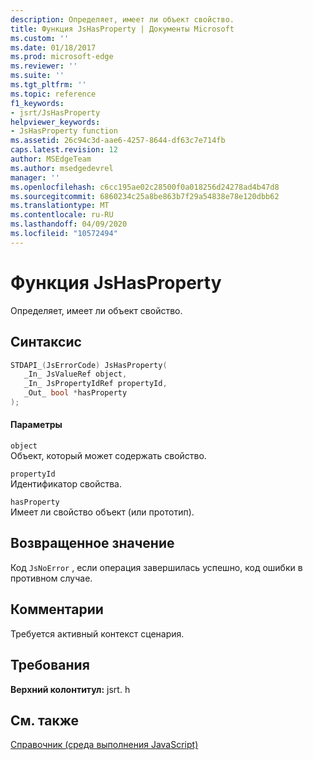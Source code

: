 ```yaml
---
description: Определяет, имеет ли объект свойство.
title: Функция JsHasProperty | Документы Microsoft
ms.custom: ''
ms.date: 01/18/2017
ms.prod: microsoft-edge
ms.reviewer: ''
ms.suite: ''
ms.tgt_pltfrm: ''
ms.topic: reference
f1_keywords:
- jsrt/JsHasProperty
helpviewer_keywords:
- JsHasProperty function
ms.assetid: 26c94c3d-aae6-4257-8644-df63c7e714fb
caps.latest.revision: 12
author: MSEdgeTeam
ms.author: msedgedevrel
manager: ''
ms.openlocfilehash: c6cc195ae02c28500f0a018256d24278ad4b47d8
ms.sourcegitcommit: 6860234c25a8be863b7f29a54838e78e120dbb62
ms.translationtype: MT
ms.contentlocale: ru-RU
ms.lasthandoff: 04/09/2020
ms.locfileid: "10572494"
---
```

# Функция JsHasProperty
Определяет, имеет ли объект свойство.  
  
## Синтаксис  
  
```cpp  
STDAPI_(JsErrorCode) JsHasProperty(  
   _In_ JsValueRef object,  
   _In_ JsPropertyIdRef propertyId,  
   _Out_ bool *hasProperty  
);  
```  
  
#### Параметры  
 `object`  
 Объект, который может содержать свойство.  
  
 `propertyId`  
 Идентификатор свойства.  
  
 `hasProperty`  
 Имеет ли свойство объект (или прототип).  
  
## Возвращенное значение  
 Код `JsNoError` , если операция завершилась успешно, код ошибки в противном случае.  
  
## Комментарии  
 Требуется активный контекст сценария.  
  
## Требования  
 **Верхний колонтитул:** jsrt. h  
  
## См. также  
 [Справочник (среда выполнения JavaScript)](../chakra-hosting/reference-javascript-runtime.md)